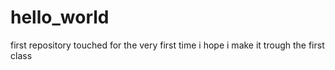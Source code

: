 # hello_world
first repository
touched for the very first time
i hope i make it trough the first class
